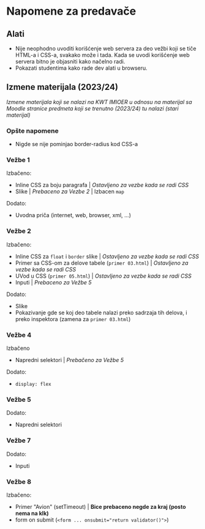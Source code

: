 # Napomene za predavače

## Alati

- Nije neophodno uvoditi korišćenje web servera za deo vežbi koji se tiče HTML-a i CSS-a, svakako može i tada. Kada se uvodi korišćenje web servera bitno je objasniti kako načelno radi.
- Pokazati studentima kako rade dev alati u browseru.


## Izmene materijala (2023/24)

_Izmene materijala koji se nalazi na KWT IMIOER u odnosu na materijal sa Moodle stranice predmeta koji se trenutno (2023/24) tu nalazi (stari materijal)_

### Opšte napomene

- Nigde se nije pominjao border-radius kod CSS-a

### Vežbe 1

Izbačeno:
- Inline CSS za boju paragrafa | _Ostavljeno za vezbe kada se radi CSS_
- Slike | _Prebaceno za Vezbe 2_ | Izbacen `map`

Dodato:
- Uvodna priča (internet, web, browser, xml, ...)

### Vežbe 2

Izbačeno:
- Inline CSS za `float` i `border` slike | _Ostavljeno za vezbe kada se radi CSS_
- Primer sa CSS-om za delove tabele (`primer 03.html`) | _Ostavljeno za vezbe kada se radi CSS_
- UVod u CSS (`primer 05.html`) | _Ostavljeno za vezbe kada se radi CSS_
- Inputi | _Prebaceno za Vežbe 5_

Dodato:
- Slike
- Pokazivanje gde se koj deo tabele nalazi preko sadrzaja tih delova, i preko inspektora (zamena za `primer 03.html`)

### Vežbe 4

Izbačeno
- Napredni selektori | _Prebačeno za Vežbe 5_

Dodato:
- `display: flex`

### Vežbe 5

Dodato:
- Napredni selektori


### Vežbe 7

Dodato:
- Inputi

### Vežbe 8

Izbačeno:
- Primer "Avion" (setTimeout) | **Bice prebaceno negde za kraj (posto nema na klk)**
- form on submit (`<form ... onsubmit="return validator()">`)
